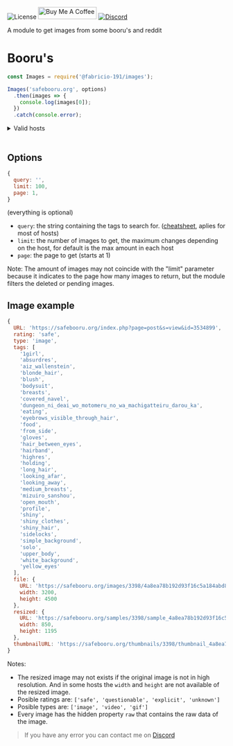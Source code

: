 ![License](https://img.shields.io/badge/License-Apache%202.0-blue.svg?color=white&style=for-the-badge)
<a href="https://www.buymeacoffee.com/Fabricio191" target="_blank"><img src="https://cdn.buymeacoffee.com/buttons/default-orange.png" alt="Buy Me A Coffee" height="28" width="135"></a>
[![Discord](https://img.shields.io/discord/555535212461948936?style=for-the-badge&color=7289da)](https://discord.gg/zrESMn6)

A module to get images from some booru's and reddit

# Booru's

```js
const Images = require('@fabricio-191/images');

Images('safebooru.org', options)
  .then(images => {
    console.log(images[0]);
  })
  .catch(console.error);
```

<details>
<summary>Valid hosts</summary>
</br>

```js
console.log(Images.hosts);

/*
[
  'gelbooru.com',       
  'safebooru.donmai.us',
  'safebooru.org',      
  'danbooru.donmai.us', 
  'rule34.paheal.net',  
  'rule34.xxx',
  'lolibooru.moe',      
  'e621.net',
  'e926.net',
  'xbooru.com',
  'derpibooru.org',     
  'tbib.org',
  'yande.re',
  'hypnohub.net',       
  'konachan.com',       
  'konachan.net',
  'mspabooru.com',
  'www.sakugabooru.com',
  'shimmie.shishnet.org',
  'booru.allthefallen.moe',
  'cascards.fluffyquack.com',
  'www.booru.realmofastra.ca'
]
*/
```

</br>
</details>
</br>

## Options

```js
{
  query: '',
  limit: 100,
  page: 1,
}
```

(everything is optional)

* `query`: the string containing the tags to search for. ([cheatsheet](https://gelbooru.com/index.php?page=wiki&s=view&id=26263), aplies for most of hosts)
* `limit`: the number of images to get, the maximum changes depending on the host, for default is the max amount in each host
* `page`: the page to get (starts at 1)

<!--
  user: '',
  pass: '',
* `user`: username for authentication on the host
* `pass`: password/api key for authentication on the host
-->

Note:
The amount of images may not coincide with the "limit" parameter because it indicates to the page how many images to return, but the module filters the deleted or pending images.

## Image example

```js
{
  URL: 'https://safebooru.org/index.php?page=post&s=view&id=3534899',
  rating: 'safe',
  type: 'image',
  tags: [
    '1girl',
    'absurdres',
    'aiz_wallenstein',
    'blonde_hair',
    'blush',
    'bodysuit',
    'breasts',
    'covered_navel',
    'dungeon_ni_deai_wo_motomeru_no_wa_machigatteiru_darou_ka',  
    'eating',
    'eyebrows_visible_through_hair',
    'food',
    'from_side',
    'gloves',
    'hair_between_eyes',
    'hairband',
    'highres',
    'holding',
    'long_hair',
    'looking_afar',
    'looking_away',
    'medium_breasts',
    'mizuiro_sanshou',
    'open_mouth',
    'profile',
    'shiny',
    'shiny_clothes',
    'shiny_hair',
    'sidelocks',
    'simple_background',
    'solo',
    'upper_body',
    'white_background',
    'yellow_eyes'
  ],
  file: {
    URL: 'https://safebooru.org/images/3398/4a8ea78b192d93f16c5a184abd82e33a9d909219.jpg',
    width: 3200,
    height: 4500
  },
  resized: {
    URL: 'https://safebooru.org/samples/3398/sample_4a8ea78b192d93f16c5a184abd82e33a9d909219.jpg',
    width: 850,
    height: 1195
  },
  thumbnailURL: 'https://safebooru.org/thumbnails/3398/thumbnail_4a8ea78b192d93f16c5a184abd82e33a9d909219.jpg'
}
```

Notes:

* The resized image may not exists if the original image is not in high resolution. And in some hosts the `width` and `height` are not available of the resized image.
* Posible ratings are: `['safe', 'questionable', 'explicit', 'unknown']`
* Posible types are: `['image', 'video', 'gif']`
* Every image has the hidden property `raw` that contains the raw data of the image.

> If you have any error you can contact me on [Discord](https://discord.gg/zrESMn6)
